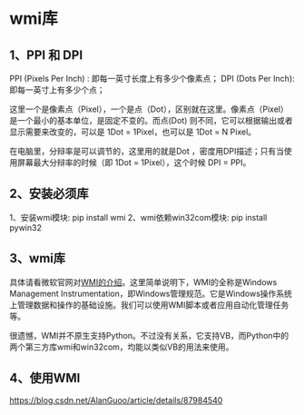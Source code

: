 # wmi库

## 1、PPI 和 DPI
PPI (Pixels Per Inch) : 即每一英寸长度上有多少个像素点；
DPI (Dots Per Inch): 即每一英寸上有多少个点；

这里一个是像素点（Pixel），一个是点（Dot），区别就在这里。像素点（Pixel）是一个最小的基本单位，是固定不变的。而点(Dot) 则不同，它可以根据输出或者显示需要来改变的，可以是 1Dot = 1Pixel，也可以是 1Dot = N Pixel。

在电脑里，分辩率是可以调节的，这里用的就是Dot ，密度用DPI描述；只有当使用屏幕最大分辩率的时候（即 1Dot = 1Pixel），这个时候 DPI = PPI。

## 2、安装必须库
1、安装wmi模块: pip install wmi
2、wmi依赖win32com模块: pip install pywin32

## 3、wmi库
具体请看微软官网对[WMI的介绍](https://docs.microsoft.com/zh-cn/windows/win32/wmisdk/wmi-start-page?redirectedfrom=MSDN)。这里简单说明下，WMI的全称是Windows Management Instrumentation，即Windows管理规范。它是Windows操作系统上管理数据和操作的基础设施。我们可以使用WMI脚本或者应用自动化管理任务等。

很遗憾，WMI并不原生支持Python。不过没有关系，它支持VB，而Python中的两个第三方库wmi和win32com，均能以类似VB的用法来使用。

## 4、使用WMI
https://blog.csdn.net/AlanGuoo/article/details/87984540